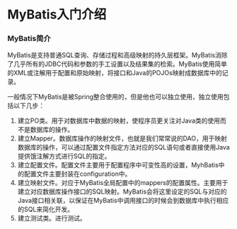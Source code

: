 # MyBatis入门介绍

### MyBatis简介

MyBatis是支持普通SQL查询、存储过程和高级映射的持久层框架。MyBatis消除了几乎所有的JDBC代码和参数的手工设置以及结果集的检索。MyBatis使用简单的XML或注解用于配置和原始映射，将接口和Java的POJOs映射成数据库中的记录。

一般情况下MyBatis是被Spring整合使用的，但是他也可以独立使用，独立使用包括以下几步：

1. 建立PO类。用于对数据库中数据的映射，使程序员更关注对Java类的使用而不是数据库的操作。
2. 建立Mapper。数据库操作的映射文件，也就是我们常常说的DAO，用于映射数据库的操作，可以通过配置文件指定方法对应的SQL语句或者直接使用Java提供饿注解方式进行SQL的指定。
3. 建立配置文件。配置文件主要用于配置程序中可变性高的设置，MyhBatis中的配置文件主要封装在configuration中。
4. 建立映射文件。对应于MyBatis全局配置中的mappers的配置属性。主要用于建立对应数据库操作接口的SQL映射。MyBatis会将这里设定的SQL与对应的Java接口相关联，以保证在MyBatis中调用接口的时候会到数据库中执行相应的SQL来简化开发。
5. 建立测试类。进行测试。



